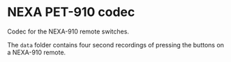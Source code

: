# NEXA PET-910 codec

Codec for the NEXA-910 remote switches.

The `data` folder contains four second recordings of pressing the buttons on a NEXA-910 remote.

